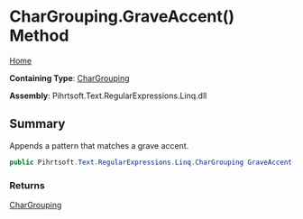 # CharGrouping\.GraveAccent\(\) Method

[Home](../../../../../../README.md)

**Containing Type**: [CharGrouping](../README.md)

**Assembly**: Pihrtsoft\.Text\.RegularExpressions\.Linq\.dll

## Summary

Appends a pattern that matches a grave accent\.

```csharp
public Pihrtsoft.Text.RegularExpressions.Linq.CharGrouping GraveAccent()
```

### Returns

[CharGrouping](../README.md)

